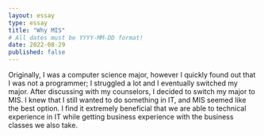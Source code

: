 ```yaml
---
layout: essay
type: essay
title: "Why MIS"
# All dates must be YYYY-MM-DD format!
date: 2022-08-29
published: false
---
```


Originally, I was a computer science major, however I quickly found out that I was not a programmer; I struggled a lot and I eventually switched my major. After discussing with my counselors, I decided to switch my major to MIS. I knew that I still wanted to do something in IT, and MIS seemed like the best option. I find it extremely beneficial that we are able to technical experience in IT while getting business experience with the business classes we also take. 
